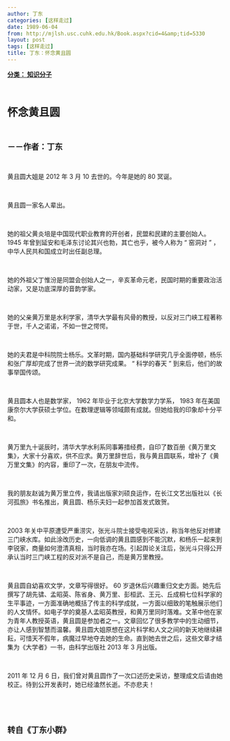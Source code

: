 ```yaml
---
author: 丁东
categories: [这样走过]
date: 1989-06-04
from: http://mjlsh.usc.cuhk.edu.hk/Book.aspx?cid=4&amp;tid=5330
layout: post
tags: [这样走过]
title: 丁东：怀念黄且圆
---
```


<div style="margin: 15px 10px 10px 0px;">
<div>
<span id="ctl00_ContentPlaceHolder1_chapter1_SubjectLabel" style="font-weight:bold;text-decoration:underline;">
   分类： 知识分子
  </span>
</div>
<p class="p1">
<b>
<font size="5">
<span class="s1">
</span>
<br/>
</font>
</b>
</p>
<p class="p2">
<span class="s1">
<b>
<font size="5">
     怀念黄且圆
    </font>
</b>
</span>
</p>
<p class="p1">
<b>
<font size="4">
<span class="s1">
</span>
<br/>
</font>
</b>
</p>
<p class="p2">
<span class="s1">
<b>
<font size="4">
     －－作者：丁东
    </font>
</b>
</span>
</p>
<p class="p1">
<span class="s1">
</span>
<br/>
</p>
<p class="p2">
<span class="s1">
   黄且圆大姐是
  </span>
<span class="s2">
   2012
  </span>
<span class="s1">
   年
  </span>
<span class="s2">
   3
  </span>
<span class="s1">
   月
  </span>
<span class="s2">
   10
  </span>
<span class="s1">
   去世的。今年是她的
  </span>
<span class="s2">
   80
  </span>
<span class="s1">
   冥诞。
  </span>
</p>
<p class="p1">
<span class="s1">
</span>
<br/>
</p>
<p class="p2">
<span class="s1">
   黄且圆一家名人辈出。
  </span>
</p>
<p class="p1">
<span class="s1">
</span>
<br/>
</p>
<p class="p2">
<span class="s1">
   她的祖父黄炎培是中国现代职业教育的开创者，民盟和民建的主要创始人。
  </span>
<span class="s2">
   1945
  </span>
<span class="s1">
   年曾到延安和毛泽东讨论其兴也勃，其亡也乎，被今人称为
  </span>
<span class="s2">
   “
  </span>
<span class="s1">
   窑洞对
  </span>
<span class="s2">
   ”
  </span>
<span class="s1">
   ，中华人民共和国成立时出任副总理。
  </span>
</p>
<p class="p1">
<span class="s1">
</span>
<br/>
</p>
<p class="p2">
<span class="s1">
   她的外祖父丁惟汾是同盟会创始人之一，辛亥革命元老，民国时期的重要政治活动家，又是功底深厚的音韵学家。
  </span>
</p>
<p class="p1">
<span class="s1">
</span>
<br/>
</p>
<p class="p2">
<span class="s1">
   她的父亲黄万里是水利学家，清华大学最有风骨的教授，以反对三门峡工程著称于世，千人之诺诺，不如一世之愕愕。
  </span>
</p>
<p class="p1">
<span class="s1">
</span>
<br/>
</p>
<p class="p2">
<span class="s1">
   她的夫君是中科院院士杨乐。文革时期，国内基础科学研究几乎全面停顿，杨乐和张广厚却完成了世界一流的数学研究成果。
  </span>
<span class="s2">
   “
  </span>
<span class="s1">
   科学的春天
  </span>
<span class="s2">
   ”
  </span>
<span class="s1">
   到来后，他们的故事举国传颂。
  </span>
</p>
<p class="p1">
<span class="s1">
</span>
<br/>
</p>
<p class="p2">
<span class="s1">
   黄且圆本人也是数学家，
  </span>
<span class="s2">
   1962
  </span>
<span class="s1">
   年毕业于北京大学数学力学系，
  </span>
<span class="s2">
   1983
  </span>
<span class="s1">
   年在美国康奈尔大学获硕士学位。在数理逻辑等领域颇有成就。但她给我的印象却十分平和。
  </span>
</p>
<p class="p1">
<span class="s1">
</span>
<br/>
</p>
<p class="p2">
<span class="s1">
   黄万里九十诞辰时，清华大学水利系同事筹措经费，自印了数百册《黄万里文集》，大家十分喜欢，供不应求。黄万里辞世后，我与黄且圆联系，增补了《黄万里文集》的内容，重印了一次，在朋友中流传。
  </span>
</p>
<p class="p1">
<span class="s1">
</span>
<br/>
</p>
<p class="p2">
<span class="s1">
   我的朋友赵诚为黄万里立传，我请出版家刘硕良运作，在长江文艺出版社以《长河孤旅》书名推出，黄且圆、杨乐夫妇一起参加首发式致贺。
  </span>
</p>
<p class="p1">
<span class="s1">
</span>
<br/>
</p>
<p class="p2">
<span class="s2">
   2003
  </span>
<span class="s1">
   年关中平原遭受严重涝灾，张光斗院士接受电视采访，称当年他反对修建三门峡水库。如此涂改历史，一向低调的黄且圆感到不能沉默，和杨乐一起来到李锐家，商量如何澄清真相，当时我亦在场。引起舆论关注后，张光斗只得公开承认当时三门峡工程的反对派不是自己，而是黄万里教授。
  </span>
</p>
<p class="p1">
<span class="s1">
</span>
<br/>
</p>
<p class="p2">
<span class="s1">
   黄且圆自幼喜欢文学，文章写得很好。
  </span>
<span class="s2">
   60
  </span>
<span class="s1">
   岁退休后兴趣重归文史方面。她先后撰写了胡先骕、孟昭英、陈省身、黄万里、彭桓武、王元、丘成桐七位科学家的生平事迹，一方面准确地概括了传主的科学成就，一方面以细致的笔触展示他们的人文情怀。如电子学的奠基人孟昭英教授，和黄万里同时落难。文革中他在家为青年人教授英语，黄且圆是参加者之一。文章回忆了很多教学中的生动细节，亦让人感到智慧而温馨。黄且圆大姐原想在这片科学和人文之间的新天地继续耕耘，可惜天不假年，病魔过早地夺去她的生命。直到她去世之后，这些文章才结集为《大学者》一书，由科学出版社
  </span>
<span class="s2">
   2013
  </span>
<span class="s1">
   年
  </span>
<span class="s2">
   3
  </span>
<span class="s1">
   月出版。
  </span>
</p>
<p class="p1">
<span class="s1">
</span>
<br/>
</p>
<p class="p2">
<span class="s2">
   2011
  </span>
<span class="s1">
   年
  </span>
<span class="s2">
   12
  </span>
<span class="s1">
   月
  </span>
<span class="s2">
   6
  </span>
<span class="s1">
   日，我们曾对黄且圆作了一次口述历史采访，整理成文后请由她校正。待到公开发表时，她已经溘然长逝。不亦悲夫！
  </span>
</p>
<p class="p1">
<span class="s1">
</span>
<br/>
</p>
<p class="p1">
<b>
<font size="4">
<span class="s1">
</span>
<br/>
</font>
</b>
</p>
<p class="p2">
<span class="s1">
<b>
<font size="4">
     转自《丁东小群》
    </font>
</b>
</span>
</p>
</div>
